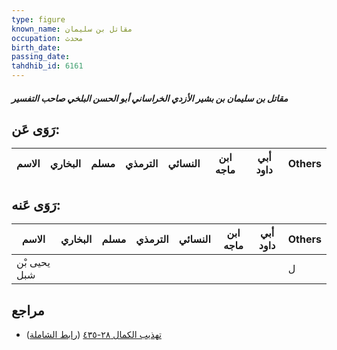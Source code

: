 ```yaml
---
type: figure
known_name: مقاتل بن سليمان
occupation: محدث
birth_date:
passing_date:
tahdhib_id: 6161
---
```

##### مقاتل بن سليمان بن بشير الأزدي الخراساني أبو الحسن البلخي صاحب التفسير

## رَوَى عَن:
| الاسم | البخاري | مسلم | الترمذي | النسائي | ابن ماجه | أبي داود | Others |
| ----- | ------- | ---- | ------- | ------- | -------- | -------- | ------ |
## رَوَى عَنه:
| الاسم        | البخاري | مسلم | الترمذي | النسائي | ابن ماجه | أبي داود | Others |
| ------------ | ------- | ---- | ------- | ------- | -------- | -------- | ------ |
| يحيى بْن شبل |         |      |         |         |          |          | ل      |
## مراجع
- [تهذيب الكمال ٢٨-٤٣٥](obsidian://open?vault=Tahdhib-al-Kamal&file=Figures/٦١٦١-مقاتل%20بن%20سليمان%20بن%20بشير%20الأزدي%20الخراساني%20أبو%20الحسن%20البلخي%20صاحب%20التفسير) ([رابط الشاملة](https://shamela.ws/book/3722/15410))